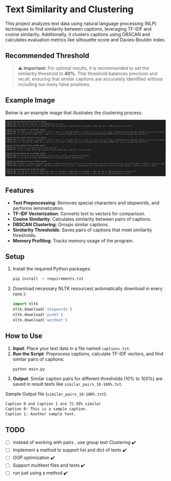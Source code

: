 
# Text Similarity and Clustering

This project analyzes text data using natural language processing (NLP) techniques to find similarity between captions, leveraging TF-IDF and cosine similarity. Additionally, it clusters captions using DBSCAN and calculates evaluation metrics like silhouette score and Davies-Bouldin index.

## Recommended Threshold

> **⚠️ Important:** For optimal results, it is recommended to set the similarity threshold to **40%**. This threshold balances precision and recall, ensuring that similar captions are accurately identified without including too many false positives.

## Example Image

Below is an example image that illustrates the clustering process:

![Clustering Example](images/image.jpg)


## Features

- **Text Preprocessing**: Removes special characters and stopwords, and performs lemmatization.
- **TF-IDF Vectorization**: Converts text to vectors for comparison.
- **Cosine Similarity**: Calculates similarity between pairs of captions.
- **DBSCAN Clustering**: Groups similar captions.
- **Similarity Thresholds**: Saves pairs of captions that meet similarity thresholds.
- **Memory Profiling**: Tracks memory usage of the program.

## Setup

1. Install the required Python packages:
   ```bash
   pip install -r requirements.txt
   ```
   
2. Download necessary NLTK resources( automatically download in every runs ):
   ```python
   import nltk
   nltk.download('stopwords')
   nltk.download('punkt')
   nltk.download('wordnet')
   ```

## How to Use

1. **Input**: Place your text data in a file named `captions.txt`.
2. **Run the Script**: Preprocess captions, calculate TF-IDF vectors, and find similar pairs of captions:
   ```bash
   python main.py
   ```
3. **Output**: Similar caption pairs for different thresholds (10% to 100%) are saved in result texts like `similar_pairs_10-100%.txt`.

Sample Output file (`similar_pairs_10-100%.txt`):
```
Caption 0 and Caption 1 are 72.50% similar
Caption 0: This is a sample caption.
Caption 1: Another sample text.
```

## TODO

- [ ] instead of working with pairs , use group text Clustering ✔️
- [ ] Implement a method to support list and dict of texts ✔️
- [ ] OOP optimization ✔️
- [ ] Support multitext files and texts ✔️
- [ ] run just using a method ✔️
